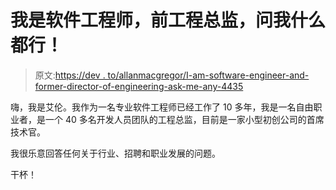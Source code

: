 # 我是软件工程师，前工程总监，问我什么都行！

> 原文:[https://dev . to/allanmacgregor/I-am-software-engineer-and-former-director-of-engineering-ask-me-any-4435](https://dev.to/allanmacgregor/i-am-software-engineer-and-former-director-of-engineering-ask-me-anything-4435)

嗨，我是艾伦。我作为一名专业软件工程师已经工作了 10 多年，我是一名自由职业者，是一个 40 多名开发人员团队的工程总监，目前是一家小型初创公司的首席技术官。

我很乐意回答任何关于行业、招聘和职业发展的问题。

干杯！